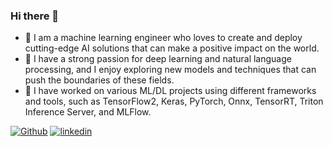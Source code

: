 ### Hi there 👋

- 🔭 I am a machine learning engineer who loves to create and deploy cutting-edge AI solutions that can make a positive impact on the world. 
- 👯 I have a strong passion for deep learning and natural language processing, and I enjoy exploring new models and techniques that can push the boundaries of these fields.
- 🌱 I have worked on various ML/DL projects using different frameworks and tools, such as TensorFlow2, Keras, PyTorch, Onnx, TensorRT, Triton Inference Server, and MLFlow.

[![Github](https://img.shields.io/badge/Github-vinish-181717?style=flat-square&logo=github)](https://github.com/vinishuchiha)
[![linkedin](https://img.shields.io/badge/LinkedIn-vinish-0077B5?style=flat-square&logo=linkedin)](https://www.linkedin.com/in/vinish-m-4ab33a18b/)

<div align="center">

<!--[![GitHub Streak](https://github-readme-streak-stats.herokuapp.com?user=VinishUchiha&theme=dark&card_width=500)](https://git.io/streak-stats)-->

<!-- ![github-stats](https://github-readme-stats-git-masterrstaa-rickstaa.vercel.app/api?username=vinishuchiha&show_icons=true&theme=algolia&count_private=true&hide_title=true) -->
